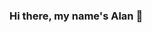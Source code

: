 ### Hi there, my name's Alan 👋

<!--
**alan-dx/alan-dx** is a ✨ _special_ ✨ repository because its `README.md` (this file) appears on your GitHub profile.

*I'm a rising programmer* :rocket:

Things I like to do:
- :art: User Interfaces
- :computer: Web Applications
- :iphone: Mobile Apllications
- :boy: Self projects

About me:

- 🔭 I am currently working in self projects and freelancer jobs, but I am looking for new challenges :zap:
- 🌱 I’m currently learning ReactJS, React Native, NodeJS and Python
- :mortar_board: Graduating electrical engineering 
- 👯 I’m looking to collaborate on projects that can impact people's lives
- 💬 Ask me about anything. I will help as i can 
- 📫 How to contact me : [My E-mail](contato.almeidadev@gmail.com)


[!GitHub Stats](https://github-readme-stats.anuraghazra1.vercel.app/api?username=alan-dx&show_icons=true&hide_border=false&count_private=true&theme=graywhite)
